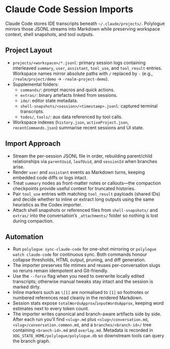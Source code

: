 # Claude Code Session Imports

Claude Code stores IDE transcripts beneath `~/.claude/projects/`. Polylogue mirrors those JSONL streams into Markdown while preserving workspace context, shell snapshots, and tool outputs.

## Project Layout

- `projects/<workspace>/*.jsonl`: primary session logs containing interleaved `summary`, `user`, `assistant`, `tool_use`, and `tool_result` entries. Workspace names mirror absolute paths with `/` replaced by `-` (e.g., `/realm/project/demo` → `-realm-project-demo`).
- Supplemental folders:
  - `commands/`: prompt macros and quick actions.
  - `extras/`: binary artefacts linked from sessions.
  - `ide/`: editor state metadata.
  - `shell-snapshots/<session>/<timestamp>.jsonl`: captured terminal transcripts.
  - `todos/`, `tools/`: aux data referenced by tool calls.
- Workspace indexes (`history.json`, `activeProject.json`, `recentCommands.json`) summarise recent sessions and UI state.

## Import Approach

- Stream the per-session JSONL file in order, rebuilding parent/child relationships via `parentUuid`, `leafUuid`, and `sessionId` when branches arise.
- Render `user` and `assistant` events as Markdown turns, keeping embedded code diffs or logs intact.
- Treat `summary` nodes as front-matter notes or callouts—the compaction checkpoints provide useful context for truncated histories.
- Pair `tool_use` entries with matching `tool_result` payloads (shared IDs) and decide whether to inline or extract long outputs using the same heuristics as the Codex importer.
- Attach shell snapshots or referenced files from `shell-snapshots/` and `extras/` into the conversation’s `_attachments/` folder so nothing is lost during compaction.

## Automation

- Run `polylogue sync-claude-code` for one-shot mirroring or `polylogue watch claude-code` for continuous sync. Both commands honour collapse thresholds, HTML output, pruning, and diff generation.
- The importer preserves file mtimes and reuses per-conversation slugs so reruns remain idempotent and Git-friendly.
- Use the `--force` flag when you need to overwrite locally edited transcripts; otherwise manual tweaks stay intact and the session is marked dirty.
- Inline markers such as `\[1]` are normalised to `[1]` so footnotes or numbered references read cleanly in the rendered Markdown.
- Session stats expose `totalWordsApprox`/`inputWordsApprox`, keeping word estimates next to every token count.
- The importer writes canonical and branch-aware artifacts side by side. After each run you’ll find `<slug>.md` plus `<slug>/conversation.md`, `<slug>/conversation.common.md`, and a `branches/<branch-id>/` tree containing `<branch-id>.md` and `overlay.md`. Metadata is recorded in `XDG_STATE_HOME/polylogue/polylogue.db` so downstream tools can query the branch graph.
